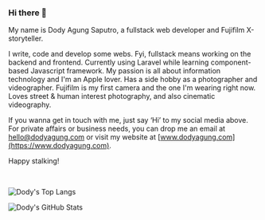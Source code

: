 ### Hi there 👋

My name is Dody Agung Saputro, a fullstack web developer and Fujifilm X-storyteller.

I write, code and develop some webs. Fyi, fullstack means working on the backend and frontend. Currently using Laravel while learning component-based Javascript framework. My passion is all about information technology and I'm an Apple lover. Has a side hobby as a photographer and videographer. Fujifilm is my first camera and the one I'm wearing right now. Loves street & human interest photography, and also cinematic videography.

If you wanna get in touch with me, just say ‘Hi’ to my social media above. For private affairs or business needs, you can drop me an email at hello@dodyagung.com or visit my website at [www.dodyagung.com](https://www.dodyagung.com).

Happy stalking!

&nbsp;

![Dody's Top Langs](https://github-readme-stats.vercel.app/api/top-langs/?username=dodyagung&layout=compact)

![Dody's GitHub Stats](https://github-readme-stats.vercel.app/api?username=dodyagung&count_private=true&show_icons=true)
